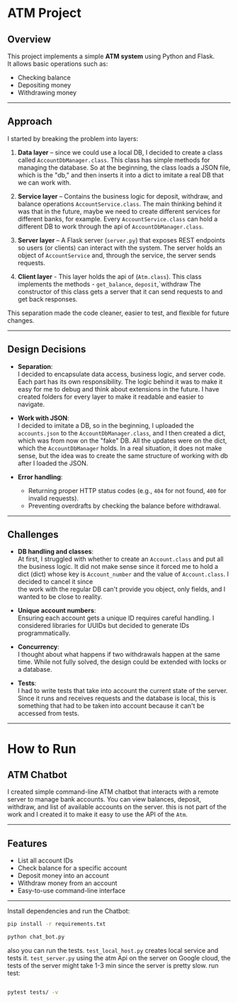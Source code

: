 # ATM Project

## Overview
This project implements a simple **ATM system** using Python and Flask.  
It allows basic operations such as:
- Checking balance
- Depositing money
- Withdrawing money

---

## Approach
I started by breaking the problem into layers:

1. **Data layer** – since we could use a local DB, I decided to create a class called `AccountDbManager.class`. This class has simple methods for managing the database. 
So at the beginning, the class loads a JSON file, which is the "db," and then inserts it into a dict to imitate a real DB that we can work with. 


2. **Service layer** – Contains the business logic for deposit, withdraw, and balance operations `AccountService.class`.
The main thinking behind it was that in the future, maybe we need to create different services for different banks, for example. 
Every `AccountService.class` can hold a different DB to work through the api of `AccountDbManager.class`. 


3. **Server layer** – A Flask server (`server.py`) that exposes REST endpoints so users (or clients) can interact with the system.
The server holds an object of `AccountService` and, through the service, the server sends requests. 


4. **Client layer** - This layer holds the api of (`Atm.class`). This class implements the methods - `get_balance`, `deposit`,`withdraw 
    The constructor of this class gets a server that it can send requests to and get back responses. 

This separation made the code cleaner, easier to test, and flexible for future changes.

---

## Design Decisions
- **Separation**:  
  I decided to encapsulate data access, business logic, and server code. Each part has its own responsibility.
    The logic behind it was to make it easy for me to debug and think about extensions in the future. 
    I have created folders for every layer to make it readable and easier to navigate.

  
- **Work with JSON**:  
I decided to imitate a DB, so in the beginning, I uploaded the `accounts.json` to the `AccountDbManager.class`, and I then created 
a dict, which was from now on the "fake" DB. All the updates were on the dict, which the `AccountDbManager` holds. In a real situation, it does not make sense, but the idea was to create 
the same structure of working with db after I loaded the JSON. 


- **Error handling**:  
  - Returning proper HTTP status codes (e.g., `404` for not found, `400` for invalid requests).  
  - Preventing overdrafts by checking the balance before withdrawal. 

---

## Challenges
- **DB handling and classes**:  
At first, I struggled with whether to create an `Account.class` and put all the business logic. It did not make sense 
since it forced me to hold a dict (dict) whose key is `Account_number` and the value of `Account.class`. I decided to cancel it since  
the work with the regular DB can't provide you object, only fields, and I wanted to be close to reality. 


- **Unique account numbers**:  
  Ensuring each account gets a unique ID requires careful handling. I considered libraries for UUIDs but decided to generate IDs programmatically. 


- **Concurrency**:  
  I thought about what happens if two withdrawals happen at the same time. While not fully solved, the design could be extended with locks or a database.


- **Tests**:  
  I had to write tests that take into account the current state of the server.
Since it runs and receives requests and the database is local, this is something that had to be taken into account because it can't be accessed from tests. 

---



# How to Run

## ATM Chatbot

I created simple command-line ATM chatbot that interacts with a remote server to manage bank accounts.
You can view balances, deposit, withdraw, and list of available accounts on the server. this is not part
of the work and I created it to make it easy to use the API of the `Atm`.

---

## Features

- List all account IDs
- Check balance for a specific account
- Deposit money into an account
- Withdraw money from an account
- Easy-to-use command-line interface

---


Install dependencies and run the Chatbot:

```bash
pip install -r requirements.txt

python chat_bot.py


````

also you can run the tests. `test_local_host.py` creates local service and tests it.
`test_server.py` using the atm Api on the server on Google cloud, the tests of the server might take 1-3 min since the
server is pretty slow.
run test:

```bash

pytest tests/ -v

```